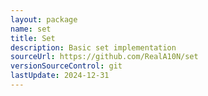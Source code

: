 ```yaml
---
layout: package
name: set
title: Set
description: Basic set implementation
sourceUrl: https://github.com/RealA10N/set
versionSourceControl: git
lastUpdate: 2024-12-31
---
```

